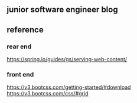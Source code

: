 ## junior software engineer blog

## reference 
### rear end
https://spring.io/guides/gs/serving-web-content/
### front end
https://v3.bootcss.com/getting-started/#download
https://v3.bootcss.com/css/#grid
